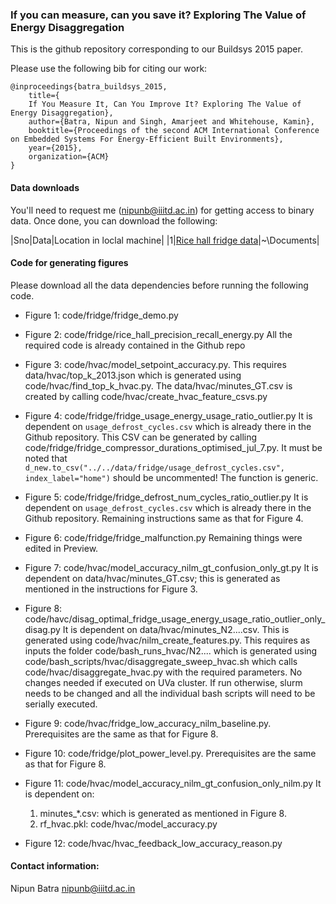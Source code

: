 ### If you can measure, can you save it? Exploring The Value of Energy Disaggregation

This is the github repository corresponding to our Buildsys 2015 paper.

Please use the following bib for citing our work:

```
@inproceedings{batra_buildsys_2015,
	title={
	If You Measure It, Can You Improve It? Exploring The Value of Energy Disaggregation},
	author={Batra, Nipun and Singh, Amarjeet and Whitehouse, Kamin},
	booktitle={Proceedings of the second ACM International Conference on Embedded Systems For Energy-Efficient Built Environments},
	year={2015},
	organization={ACM}
}
```

#### Data downloads
You'll need to request me (nipunb@iiitd.ac.in) for getting access to binary data. Once done, you can download the following: 

|Sno|Data|Location in loclal machine|
|1|[Rice hall fridge data](https://drive.google.com/open?id=0BzucT_Ri96VNa0tKM0VSVHZpalE)|~\Documents|


#### Code for generating figures

Please download all the data dependencies before running the following code.

* Figure 1: code/fridge/fridge_demo.py 

* Figure 2: code/fridge/rice_hall_precision_recall_energy.py
All the required code is already contained in the Github repo

* Figure 3: code/hvac/model_setpoint_accuracy.py. This requires data/hvac/top_k_2013.json which is generated using code/hvac/find_top_k_hvac.py. The data/hvac/minutes_GT.csv is created by calling code/hvac/create_hvac_feature_csvs.py

* Figure 4: code/fridge/fridge_usage_energy_usage_ratio_outlier.py
It is dependent on `usage_defrost_cycles.csv` which is already there in the Github repository. This CSV can be generated by calling
code/fridge/fridge_compressor_durations_optimised_jul_7.py. It must be noted that `d_new.to_csv("../../data/fridge/usage_defrost_cycles.csv", index_label="home")` should be uncommented! The function is generic.

* Figure 5: code/fridge/fridge_defrost_num_cycles_ratio_outlier.py
It is dependent on `usage_defrost_cycles.csv` which is already there in the Github repository. Remaining instructions same as that for Figure 4.

* Figure 6: code/fridge/fridge_malfunction.py
Remaining things were edited in Preview.

* Figure 7: code/hvac/model_accuracy_nilm_gt_confusion_only_gt.py
It is dependent on data/hvac/minutes_GT.csv; this is generated as mentioned in the instructions for Figure 3.

* Figure 8: code/havc/disag_optimal_fridge_usage_energy_usage_ratio_outlier_only_disag.py 
It is dependent on data/hvac/minutes_N2....csv. This is generated using code/hvac/nilm_create_features.py. This requires as inputs the folder code/bash_runs_hvac/N2.... which is generated using code/bash_scripts/hvac/disaggregate_sweep_hvac.sh which calls code/hvac/disaggregate_hvac.py with the required parameters. No changes needed if executed on UVa cluster. If run otherwise, slurm needs to be changed and all the individual bash scripts will need to be serially executed.

* Figure 9: code/hvac/fridge_low_accuracy_nilm_baseline.py. Prerequisites are the same as that for Figure 8.

* Figure 10: code/fridge/plot_power_level.py. Prerequisites are the same as that for Figure 8.

* Figure 11: code/hvac/model_accuracy_nilm_gt_confusion_only_nilm.py
It is dependent on:
	1. minutes_*.csv: which is generated as mentioned in Figure 8.
	2. rf_hvac.pkl: code/hvac/model_accuracy.py

* Figure 12: code/hvac/hvac_feedback_low_accuracy_reason.py

#### Contact information:

Nipun Batra
nipunb@iiitd.ac.in




